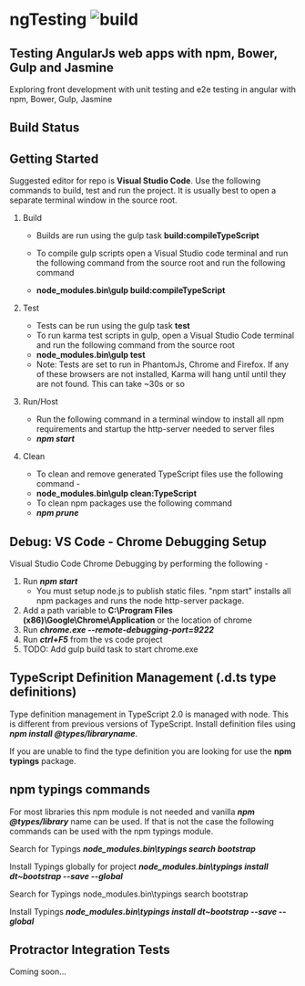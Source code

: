 # ngTesting ![build](https://brianmikinski.visualstudio.com/_apis/public/build/definitions/7ed81cbf-a6e0-4ace-98a2-7856142c333f/2/badge)

## Testing AngularJs web apps with npm, Bower, Gulp and Jasmine

Exploring front development with unit testing and e2e testing in angular with npm, Bower, Gulp, Jasmine
## Build Status 

## Getting Started

Suggested editor for repo is __Visual Studio Code__.
Use the following commands to build, test and run the project. It is usually best to open a separate terminal window in the source root.

1. Build
    * Builds are run using the gulp task __build:compileTypeScript__

    * To compile gulp scripts open a Visual Studio code terminal and run the following command from the source root and run the following command

    * __node_modules\.bin\gulp build:compileTypeScript__
2. Test

    * Tests can be run using the gulp task __test__
    * To run karma test scripts in gulp, open a Visual Studio Code terminal and run the following command from the source root
    * __node_modules\.bin\gulp test__
    * Note: Tests are set to run in PhantomJs, Chrome and Firefox. If any of these browsers are not installed, Karma will hang until until they
    are not found. This can take ~30s or so

3. Run/Host
    * Run the following command in a terminal window to install all npm requirements and startup the http-server needed to server files
    * ___npm start___

4. Clean
    * To clean and remove generated TypeScript files use the following command -
    * __node_modules\.bin\gulp clean:TypeScript__
    * To clean npm packages use the following command
    * ___npm prune___

## Debug: VS Code - Chrome Debugging Setup

Visual Studio Code Chrome Debugging by performing the following -

1. Run ___npm start___
   * You must setup node.js to publish static files. "npm start" installs all npm packages and runs the node http-server package.
2. Add a path variable to __C:\Program Files (x86)\Google\Chrome\Application__ or the location of chrome
3. Run ___chrome.exe --remote-debugging-port=9222___
4. Run ___ctrl+F5___ from the vs code project
5. TODO: Add gulp build task to start chrome.exe

## TypeScript Definition Management (.d.ts type definitions)

Type definition management in TypeScript 2.0 is managed with node. This is different from previous versions of TypeScript.
Install definition files using ___npm install @types/libraryname___.

If you are unable to find the type definition you are looking for use the __npm typings__ package.

## npm typings commands

For most libraries this npm module is not needed and vanilla ___npm @types/library___ name can be used. If that is not the case the following commands can be used with the npm typings module.

Search for Typings
___node_modules\.bin\typings search bootstrap___

Install Typings globally for project
___node_modules\.bin\typings install dt~bootstrap --save --global___

Search for Typings
node_modules\.bin\typings search bootstrap

Install Typings
___node_modules\.bin\typings install dt~bootstrap --save --global___

## Protractor Integration Tests

Coming soon...